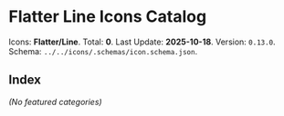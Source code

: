 # Flatter Line Icons Catalog

Icons: **Flatter/Line**.
Total: **0**.
Last Update: **2025-10-18**.
Version: `0.13.0`.
Schema: `../../icons/.schemas/icon.schema.json`.

## Index

_(No featured categories)_
